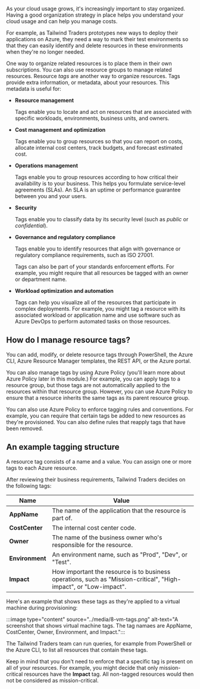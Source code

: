 As your cloud usage grows, it's increasingly important to stay organized. Having a good organization strategy in place helps you understand your cloud usage and can help you manage costs.

For example, as Tailwind Traders prototypes new ways to deploy their applications on Azure, they need a way to mark their test environments so that they can easily identify and delete resources in these environments when they're no longer needed.

One way to organize related resources is to place them in their own subscriptions. You can also use resource groups to manage related resources. Resource _tags_ are another way to organize resources. Tags provide extra information, or metadata, about your resources. This metadata is useful for:

* **Resource management**

    Tags enable you to locate and act on resources that are associated with specific workloads, environments, business units, and owners.
* **Cost management and optimization**

    Tags enable you to group resources so that you can report on costs, allocate internal cost centers, track budgets, and forecast estimated cost.
* **Operations management**

    Tags enable you to group resources according to how critical their availability is to your business. This helps you formulate service-level agreements (SLAs). An SLA is an uptime or performance guarantee between you and your users.
* **Security**

    Tags enable you to classify data by its security level (such as *public* or *confidential*).
* **Governance and regulatory compliance**

    Tags enable you to identify resources that align with governance or regulatory compliance requirements, such as ISO 27001.

    Tags can also be part of your standards enforcement efforts. For example, you might require that all resources be tagged with an owner or department name.
* **Workload optimization and automation**

    Tags can help you visualize all of the resources that participate in complex deployments. For example, you might tag a resource with its associated workload or application name and use software such as Azure DevOps to perform automated tasks on those resources.

## How do I manage resource tags?

You can add, modify, or delete resource tags through PowerShell, the Azure CLI, Azure Resource Manager templates, the REST API, or the Azure portal.

You can also manage tags by using Azure Policy (you'll learn more about Azure Policy later in this module.) For example, you can apply tags to a resource group, but those tags are not automatically applied to the resources within that resource group. However, you can use Azure Policy to ensure that a resource inherits the same tags as its parent resource group.

You can also use Azure Policy to enforce tagging rules and conventions. For example, you can require that certain tags be added to new resources as they're provisioned. You can also define rules that reapply tags that have been removed.

## An example tagging structure

A resource tag consists of a name and a value. You can assign one or more tags to each Azure resource.

After reviewing their business requirements, Tailwind Traders decides on the following tags:

| Name          | Value |
|---------------|-----------|
|**AppName**    |The name of the application that the resource is part of.|
|**CostCenter** |The internal cost center code.|
|**Owner**      |The name of the business owner who's responsible for the resource.|
|**Environment**|An environment name, such as "Prod", "Dev", or "Test".|
|**Impact**     |How important the resource is to business operations, such as "Mission-critical", "High-impact", or "Low-impact".|

Here's an example that shows these tags as they're applied to a virtual machine during provisioning:

:::image type="content" source="../media/8-vm-tags.png" alt-text="A screenshot that shows virtual machine tags. The tag namaes are AppName, CostCenter, Owner, Environment, and Impact.":::

The Tailwind Traders team can run queries, for example from PowerShell or the Azure CLI, to list all resources that contain these tags.

Keep in mind that you don't need to enforce that a specific tag is present on all of your resources. For example, you might decide that only mission-critical resources have the **Impact** tag. All non-tagged resources would then not be considered as mission-critical.
